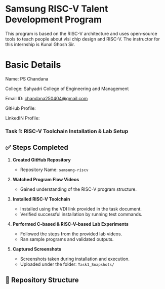 # Samsung RISC-V Talent Development Program 
This program is based on the RISC-V  architecture and uses open-source tools to teach people about vlsi chip design and RISC-V. The instructor for this internship is Kunal Ghosh Sir.

# Basic Details
Name: PS Chandana

College: Sahyadri College of Engineering and Management

Email ID: chandana250404@gmail.com

GitHub Profile:

LinkedIN Profile: 



### Task 1: RISC-V Toolchain Installation & Lab Setup  

## ✅ Steps Completed  
1. **Created GitHub Repository**  
   - Repository Name: `samsung-riscv`  

2. **Watched Program Flow Videos**  
   - Gained understanding of the RISC-V program structure.  

3. **Installed RISC-V Toolchain**  
   - Installed using the VDI link provided in the task document.  
   - Verified successful installation by running test commands.  

4. **Performed C-based & RISC-V-based Lab Experiments**  
   - Followed the steps from the provided lab videos.  
   - Ran sample programs and validated outputs.  

5. **Captured Screenshots**  
   - Screenshots taken during installation and execution.  
   - Uploaded under the folder: `Task1_Snapshots/`  

## 📂 Repository Structure  

